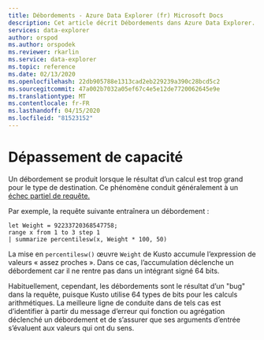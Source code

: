 ```yaml
---
title: Débordements - Azure Data Explorer (fr) Microsoft Docs
description: Cet article décrit Débordements dans Azure Data Explorer.
services: data-explorer
author: orspod
ms.author: orspodek
ms.reviewer: rkarlin
ms.service: data-explorer
ms.topic: reference
ms.date: 02/13/2020
ms.openlocfilehash: 22db905788e1313cad2eb229239a390c28bcd5c2
ms.sourcegitcommit: 47a002b7032a05ef67c4e5e12de7720062645e9e
ms.translationtype: MT
ms.contentlocale: fr-FR
ms.lasthandoff: 04/15/2020
ms.locfileid: "81523152"
---
```

# <a name="overflows"></a>Dépassement de capacité

Un débordement se produit lorsque le résultat d’un calcul est trop grand pour le type de destination.
Ce phénomène conduit généralement à un [échec partiel de requête.](partialqueryfailures.md)

Par exemple, la requête suivante entraînera un débordement :

```kusto
let Weight = 92233720368547758;
range x from 1 to 3 step 1
| summarize percentilesw(x, Weight * 100, 50)
```

La mise en `percentilesw()` œuvre `Weight` de Kusto accumule l’expression de valeurs « assez proches ».
Dans ce cas, l’accumulation déclenche un débordement car il ne rentre pas dans un intégrant signé 64 bits.

Habituellement, cependant, les débordements sont le résultat d’un "bug" dans la requête, puisque Kusto utilise 64 types de bits pour les calculs arithmétiques.
La meilleure ligne de conduite dans de tels cas est d’identifier à partir du message d’erreur qui fonction ou agrégation déclenché un débordement et de s’assurer que ses arguments d’entrée s’évaluent aux valeurs qui ont du sens.
